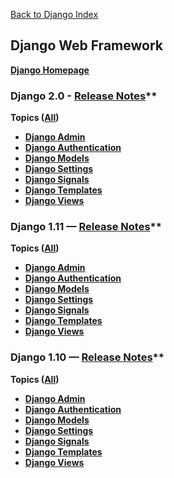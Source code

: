[Back to Django Index](README.md)

## Django Web Framework

**[Django Homepage](https://www.djangoproject.com/)**

### Django 2.0 - [Release Notes](https://docs.djangoproject.com/en/2.0/releases/2.0/)**

**Topics ([All](https://docs.djangoproject.com/en/2.0/topics/))**

* **[Django Admin](https://docs.djangoproject.com/en/2.0/ref/contrib/admin/)**
* **[Django Authentication](https://docs.djangoproject.com/en/2.0/topics/auth/)**
* **[Django Models](https://docs.djangoproject.com/en/2.0/topics/db/models/)**
* **[Django Settings](https://docs.djangoproject.com/en/2.0/topics/settings/)**
* **[Django Signals](https://docs.djangoproject.com/en/2.0/topics/signals/)**
* **[Django Templates](https://docs.djangoproject.com/en/2.0/topics/templates/)**
* **[Django Views](https://docs.djangoproject.com/en/2.0/topics/http/views/)**

### Django 1.11 — [Release Notes](https://docs.djangoproject.com/en/1.11/releases/1.11/)**

**Topics ([All](https://docs.djangoproject.com/en/1.11/topics/))**

* **[Django Admin](https://docs.djangoproject.com/en/1.11/ref/contrib/admin/)**
* **[Django Authentication](https://docs.djangoproject.com/en/1.11/topics/auth/)**
* **[Django Models](https://docs.djangoproject.com/en/1.11/topics/db/models/)**
* **[Django Settings](https://docs.djangoproject.com/en/1.11/topics/settings/)**
* **[Django Signals](https://docs.djangoproject.com/en/1.11/topics/signals/)**
* **[Django Templates](https://docs.djangoproject.com/en/1.11/topics/templates/)**
* **[Django Views](https://docs.djangoproject.com/en/1.11/topics/http/views/)**

### Django 1.10 — [Release Notes](https://docs.djangoproject.com/en/1.10/releases/1.10/)**

**Topics ([All](https://docs.djangoproject.com/en/1.10/topics/))**

* **[Django Admin](https://docs.djangoproject.com/en/1.10/ref/contrib/admin/)**
* **[Django Authentication](https://docs.djangoproject.com/en/1.10/topics/auth/)**
* **[Django Models](https://docs.djangoproject.com/en/1.10/topics/db/models/)**
* **[Django Settings](https://docs.djangoproject.com/en/1.10/topics/settings/)**
* **[Django Signals](https://docs.djangoproject.com/en/1.10/topics/signals/)**
* **[Django Templates](https://docs.djangoproject.com/en/1.10/topics/templates/)**
* **[Django Views](https://docs.djangoproject.com/en/1.10/topics/http/views/)**
